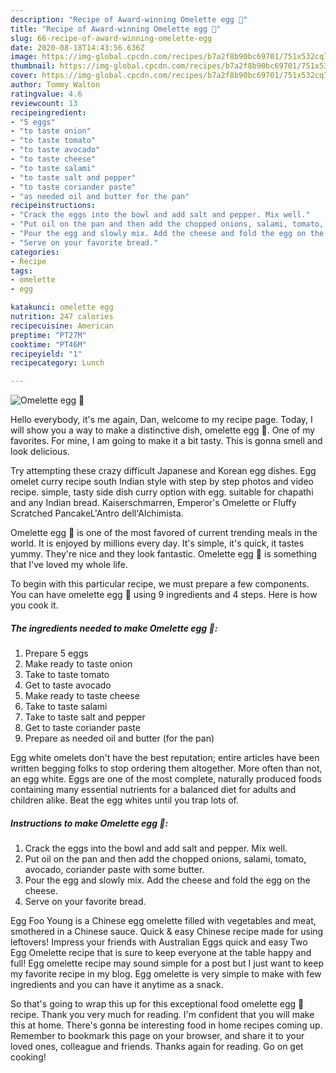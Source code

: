 ```yaml
---
description: "Recipe of Award-winning Omelette egg 🍳"
title: "Recipe of Award-winning Omelette egg 🍳"
slug: 66-recipe-of-award-winning-omelette-egg
date: 2020-08-18T14:43:56.636Z
image: https://img-global.cpcdn.com/recipes/b7a2f8b90bc69701/751x532cq70/omelette-egg-🍳-recipe-main-photo.jpg
thumbnail: https://img-global.cpcdn.com/recipes/b7a2f8b90bc69701/751x532cq70/omelette-egg-🍳-recipe-main-photo.jpg
cover: https://img-global.cpcdn.com/recipes/b7a2f8b90bc69701/751x532cq70/omelette-egg-🍳-recipe-main-photo.jpg
author: Tommy Walton
ratingvalue: 4.6
reviewcount: 13
recipeingredient:
- "5 eggs"
- "to taste onion"
- "to taste tomato"
- "to taste avocado"
- "to taste cheese"
- "to taste salami"
- "to taste salt and pepper"
- "to taste coriander paste"
- "as needed oil and butter for the pan"
recipeinstructions:
- "Crack the eggs into the bowl and add salt and pepper. Mix well."
- "Put oil on the pan and then add the chopped onions, salami, tomato, avocado, coriander paste with some butter."
- "Pour the egg and slowly mix. Add the cheese and fold the egg on the cheese."
- "Serve on your favorite bread."
categories:
- Recipe
tags:
- omelette
- egg

katakunci: omelette egg 
nutrition: 247 calories
recipecuisine: American
preptime: "PT27M"
cooktime: "PT46M"
recipeyield: "1"
recipecategory: Lunch

---
```



![Omelette egg 🍳](https://img-global.cpcdn.com/recipes/b7a2f8b90bc69701/751x532cq70/omelette-egg-🍳-recipe-main-photo.jpg)

Hello everybody, it's me again, Dan, welcome to my recipe page. Today, I will show you a way to make a distinctive dish, omelette egg 🍳. One of my favorites. For mine, I am going to make it a bit tasty. This is gonna smell and look delicious.

Try attempting these crazy difficult Japanese and Korean egg dishes. Egg omelet curry recipe south Indian style with step by step photos and video recipe. simple, tasty side dish curry option with egg. suitable for chapathi and any Indian bread. Kaiserschmarren, Emperor&#39;s Omelette or Fluffy Scratched PancakeL&#39;Antro dell&#39;Alchimista.

Omelette egg 🍳 is one of the most favored of current trending meals in the world. It is enjoyed by millions every day. It's simple, it's quick, it tastes yummy. They're nice and they look fantastic. Omelette egg 🍳 is something that I've loved my whole life.


To begin with this particular recipe, we must prepare a few components. You can have omelette egg 🍳 using 9 ingredients and 4 steps. Here is how you cook it.

<!--inarticleads1-->

##### The ingredients needed to make Omelette egg 🍳:

1. Prepare 5 eggs
1. Make ready to taste onion
1. Take to taste tomato
1. Get to taste avocado
1. Make ready to taste cheese
1. Take to taste salami
1. Take to taste salt and pepper
1. Get to taste coriander paste
1. Prepare as needed oil and butter (for the pan)


Egg white omelets don&#39;t have the best reputation; entire articles have been written begging folks to stop ordering them altogether. More often than not, an egg white. Eggs are one of the most complete, naturally produced foods containing many essential nutrients for a balanced diet for adults and children alike. Beat the egg whites until you trap lots of. 

<!--inarticleads2-->

##### Instructions to make Omelette egg 🍳:

1. Crack the eggs into the bowl and add salt and pepper. Mix well.
1. Put oil on the pan and then add the chopped onions, salami, tomato, avocado, coriander paste with some butter.
1. Pour the egg and slowly mix. Add the cheese and fold the egg on the cheese.
1. Serve on your favorite bread.


Egg Foo Young is a Chinese egg omelette filled with vegetables and meat, smothered in a Chinese sauce. Quick &amp; easy Chinese recipe made for using leftovers! Impress your friends with Australian Eggs quick and easy Two Egg Omelette recipe that is sure to keep everyone at the table happy and full! Egg omelette recipe may sound simple for a post but I just want to keep my favorite recipe in my blog. Egg omelette is very simple to make with few ingredients and you can have it anytime as a snack. 

So that's going to wrap this up for this exceptional food omelette egg 🍳 recipe. Thank you very much for reading. I'm confident that you will make this at home. There's gonna be interesting food in home recipes coming up. Remember to bookmark this page on your browser, and share it to your loved ones, colleague and friends. Thanks again for reading. Go on get cooking!
